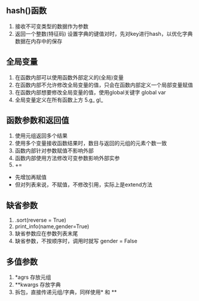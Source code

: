 ## hash()函数
1. 接收不可变类型的数据作为参数
2. 返回一个整数(特征码)
设置字典的键值对时，先对key进行hash，以优化字典数据在内存中的保存
## 全局变量
1. 在函数内部可以使用函数外部定义的(全局)变量
2. 在函数内部不允许修改全局变量的值，只会在函数内部定义一个局部变量赋值
3. 在函数内部想要修改全局变量的值，使用global关键字 global var
4. 全局变量定义在所有函数上方
5.g_  gl_
## 函数参数和返回值
1. 使用元组返回多个结果
2. 使用多个变量接收函数结果时，数目与返回的元组的元素个数一致
31. 函数内部针对参数赋值不影响外部
32. 函数内部使用方法修改可变参数影响外部实参
4. +=
* 先增加再赋值
* 但对列表来说，不赋值，不修改引用，实际上是extend方法
## 缺省参数
1. .sort(reverse = True)
2. print_info(name,gender=True)
3. 缺省参数应在参数列表末尾
4. 缺省参数，不按顺序时，调用时就写 gender = False
## 多值参数
1. *agrs 存放元组
2. **kwargs 存放字典
3. 拆包，直接传递元组/字典，同样使用* 和 **
